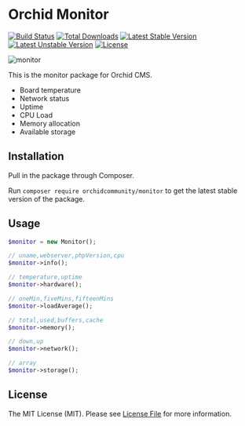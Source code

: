 # Orchid Monitor
[![Build Status](https://travis-ci.org/TheOrchid/Monitor.svg?branch=master)](https://travis-ci.org/TheOrchid/Monitor)
[![Total Downloads](https://poser.pugx.org/orchid/monitor/d/total.svg)](https://packagist.org/packages/orchid/monitor)
[![Latest Stable Version](https://poser.pugx.org/orchid/monitor/v/stable.svg)](https://packagist.org/packages/orchid/monitor)
[![Latest Unstable Version](https://poser.pugx.org/orchid/monitor/v/unstable.svg)](https://packagist.org/packages/orchid/monitor)
[![License](https://poser.pugx.org/orchid/monitor/license.svg)](https://packagist.org/packages/orchid/monitor)



![monitor](https://user-images.githubusercontent.com/5102591/51838083-61e28a80-2316-11e9-941c-a0e785cdf1c5.png)


This is the monitor package for Orchid CMS.

 * Board temperature
 * Network status
 * Uptime
 * CPU Load
 * Memory allocation
 * Available storage

## Installation

Pull in the package through Composer.

Run `composer require orchidcommunity/monitor` to get the latest stable version of the package.

## Usage

```php
$monitor = new Monitor();

// uname,webserver,phpVersion,cpu
$monitor->info();

// temperature,uptime
$monitor->hardware();

// oneMin,fiveMins,fifteenMins
$monitor->loadAverage();

// total,used,buffers,cache
$monitor->memory();

// down,up
$monitor->network();

// array
$monitor->storage();
```


## License

The MIT License (MIT). Please see [License File](LICENSE) for more information.
